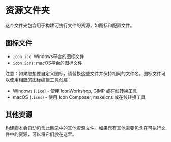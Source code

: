 # 资源文件夹

这个文件夹包含用于构建可执行文件的资源，如图标和配置文件。

## 图标文件

- `icon.ico`: Windows平台的图标文件
- `icon.icns`: macOS平台的图标文件

注意：如果您想要自定义图标，请替换这些文件并保持相同的文件名。图标文件可以使用相应的图标编辑工具创建：

- Windows (`.ico`) - 使用 IconWorkshop, GIMP 或在线转换工具
- macOS (`.icns`) - 使用 Icon Composer, makeicns 或在线转换工具

## 其他资源

构建脚本会自动包含此目录中的其他资源文件。如果您有其他需要包含在可执行文件中的资源，可以将它们放在这里。
